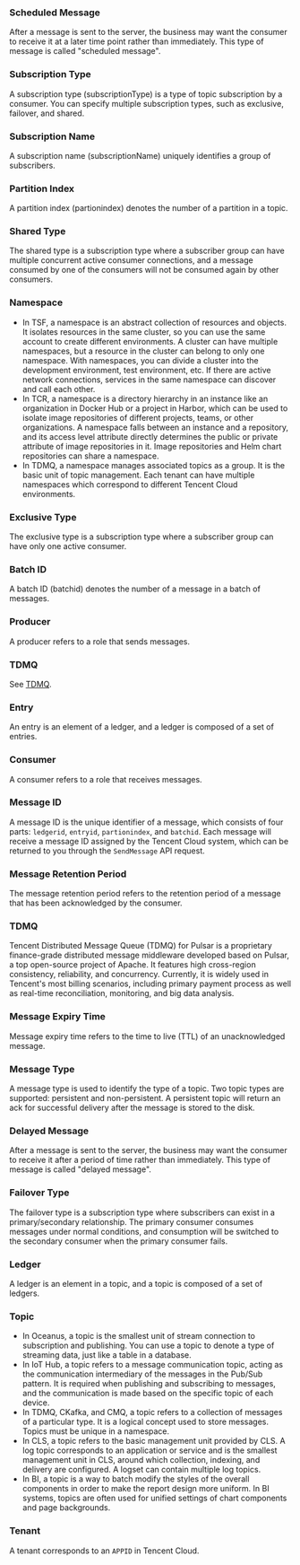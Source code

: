 ### Scheduled Message
After a message is sent to the server, the business may want the consumer to receive it at a later time point rather than immediately. This type of message is called "scheduled message".

### Subscription Type
A subscription type (subscriptionType) is a type of topic subscription by a consumer. You can specify multiple subscription types, such as exclusive, failover, and shared.

### Subscription Name
A subscription name (subscriptionName) uniquely identifies a group of subscribers.

### Partition Index
A partition index (partionindex) denotes the number of a partition in a topic.

### Shared Type
The shared type is a subscription type where a subscriber group can have multiple concurrent active consumer connections, and a message consumed by one of the consumers will not be consumed again by other consumers.

### Namespace
- In TSF, a namespace is an abstract collection of resources and objects. It isolates resources in the same cluster, so you can use the same account to create different environments.
A cluster can have multiple namespaces, but a resource in the cluster can belong to only one namespace. With namespaces, you can divide a cluster into the development environment, test environment, etc. If there are active network connections, services in the same namespace can discover and call each other.
- In TCR, a namespace is a directory hierarchy in an instance like an organization in Docker Hub or a project in Harbor, which can be used to isolate image repositories of different projects, teams, or other organizations. A namespace falls between an instance and a repository, and its access level attribute directly determines the public or private attribute of image repositories in it. Image repositories and Helm chart repositories can share a namespace.
- In TDMQ, a namespace manages associated topics as a group. It is the basic unit of topic management. Each tenant can have multiple namespaces which correspond to different Tencent Cloud environments.

### Exclusive Type
The exclusive type is a subscription type where a subscriber group can have only one active consumer.

### Batch ID
A batch ID (batchid) denotes the number of a message in a batch of messages.

### Producer
A producer refers to a role that sends messages.

### TDMQ
See [TDMQ](https://intl.cloud.tencent.com/document/product/1110/42896).

### Entry
An entry is an element of a ledger, and a ledger is composed of a set of entries.

### Consumer
A consumer refers to a role that receives messages.

### Message ID
A message ID is the unique identifier of a message, which consists of four parts: `ledgerid`, `entryid`, `partionindex`, and `batchid`.
Each message will receive a message ID assigned by the Tencent Cloud system, which can be returned to you through the `SendMessage` API request.

### Message Retention Period
The message retention period refers to the retention period of a message that has been acknowledged by the consumer.

### TDMQ
Tencent Distributed Message Queue (TDMQ) for Pulsar is a proprietary finance-grade distributed message middleware developed based on Pulsar, a top open-source project of Apache. It features high cross-region consistency, reliability, and concurrency. Currently, it is widely used in Tencent's most billing scenarios, including primary payment process as well as real-time reconciliation, monitoring, and big data analysis.

### Message Expiry Time
Message expiry time refers to the time to live (TTL) of an unacknowledged message.

### Message Type
A message type is used to identify the type of a topic. Two topic types are supported: persistent and non-persistent. A persistent topic will return an ack for successful delivery after the message is stored to the disk.

### Delayed Message
After a message is sent to the server, the business may want the consumer to receive it after a period of time rather than immediately. This type of message is called "delayed message".

### Failover Type
The failover type is a subscription type where subscribers can exist in a primary/secondary relationship. The primary consumer consumes messages under normal conditions, and consumption will be switched to the secondary consumer when the primary consumer fails.

### Ledger
A ledger is an element in a topic, and a topic is composed of a set of ledgers.

### Topic
- In Oceanus, a topic is the smallest unit of stream connection to subscription and publishing. You can use a topic to denote a type of streaming data, just like a table in a database.
- In IoT Hub, a topic refers to a message communication topic, acting as the communication intermediary of the messages in the Pub/Sub pattern. It is required when publishing and subscribing to messages, and the communication is made based on the specific topic of each device.
- In TDMQ, CKafka, and CMQ, a topic refers to a collection of messages of a particular type. It is a logical concept used to store messages. Topics must be unique in a namespace.
- In CLS, a topic refers to the basic management unit provided by CLS. A log topic corresponds to an application or service and is the smallest management unit in CLS, around which collection, indexing, and delivery are configured. A logset can contain multiple log topics.
- In BI, a topic is a way to batch modify the styles of the overall components in order to make the report design more uniform. In BI systems, topics are often used for unified settings of chart components and page backgrounds.

### Tenant
A tenant corresponds to an `APPID` in Tencent Cloud.
